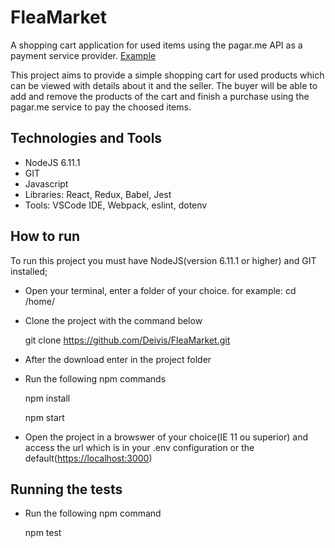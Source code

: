 # FleaMarket
A shopping cart application for used items using the pagar.me API as a payment service provider.
[Example](https://deivis.github.io/FleaMarket/)

This project aims to provide a simple shopping cart for used products which can be viewed with details about it and the seller.
The buyer will be able to add and remove the products of the cart and finish a purchase using the pagar.me service to pay the choosed items.

## Technologies and Tools
* NodeJS 6.11.1
* GIT
* Javascript
* Libraries: React, Redux, Babel, Jest
* Tools: VSCode IDE, Webpack, eslint, dotenv

## How to run
To run this project you must have NodeJS(version 6.11.1 or higher) and GIT installed;
* Open your terminal, enter a folder of your choice. for example: cd /home/
* Clone the project with the command below

  git clone https://github.com/Deivis/FleaMarket.git

* After the download enter in the project folder
* Run the following npm commands

  npm install

  npm start

* Open the project in a browswer of your choice(IE 11 ou superior) and access the url which is in your .env configuration or
the default([https://localhost:3000](https://localhost:3000))

## Running the tests
* Run the following npm command

  npm test
